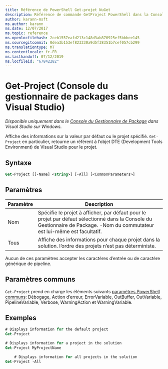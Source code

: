 ```yaml
---
title: Référence de PowerShell Get-projet NuGet
description: Référence de commande GetProject PowerShell dans la Console du Gestionnaire de Package NuGet dans Visual Studio.
author: karann-msft
ms.author: karann
ms.date: 12/07/2017
ms.topic: reference
ms.openlocfilehash: 2ceb1557eafd213c148d3ab870925ef5bbbee145
ms.sourcegitcommit: 0dea3b153ef823230a9d5f38351b7cef057cb299
ms.translationtype: MT
ms.contentlocale: fr-FR
ms.lasthandoff: 07/12/2019
ms.locfileid: "67842282"
---
```

# <a name="get-project-package-manager-console-in-visual-studio"></a>Get-Project (Console du gestionnaire de packages dans Visual Studio)

*Disponible uniquement dans le [Console du Gestionnaire de Package](package-manager-console.md) dans Visual Studio sur Windows.*

Affiche des informations sur la valeur par défaut ou le projet spécifié. `Get-Project` en particulier, retourne un référent à l’objet DTE (Development Tools Environment) de Visual Studio pour le projet.

## <a name="syntax"></a>Syntaxe

```ps
Get-Project [[-Name] <string>] [-All] [<CommonParameters>]
```

## <a name="parameters"></a>Paramètres

| Paramètre | Description |
| --- | --- |
| Nom | Spécifie le projet à afficher, par défaut pour le projet par défaut sélectionné dans la Console du Gestionnaire de Package. -Nom du commutateur est lui-même est facultatif. |
| Tous | Affiche des informations pour chaque projet dans la solution. l’ordre des projets n’est pas déterministe. |

Aucun de ces paramètres accepter les caractères d’entrée ou de caractère générique de pipeline.

## <a name="common-parameters"></a>Paramètres communs

`Get-Project` prend en charge les éléments suivants [paramètres PowerShell communs](http://go.microsoft.com/fwlink/?LinkID=113216): Débogage, Action d’erreur, ErrorVariable, OutBuffer, OutVariable, PipelineVariable, Verbose, WarningAction et WarningVariable.

## <a name="examples"></a>Exemples

```ps
# Displays information for the default project
Get-Project

# Displays information for a project in the solution
Get-Project MyProjectName

    # Displays information for all projects in the solution
Get-Project -All
```
